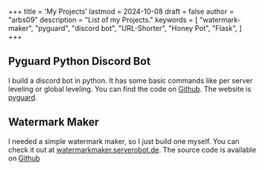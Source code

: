 +++
title = 'My Projects'
lastmod = 2024-10-08
draft = false
author = "arbs09"
description = "List of my Projects."
keywords = [
    "watermark-maker",
    "pyguard",
    "discord bot",
    "URL-Shorter",
    "Honey Pot",
    "Flask",
]
+++

## Pyguard Python Discord Bot

I build a discord bot in python. It has some basic commands like per server leveling or global leveling. You can find the code on [Github](https://github.com/arbs09/pyguard). The website is [pyguard](https://pyguard.arbs09.dev/).

## Watermark Maker

I needed a simple watermark maker, so I just build one myself. You can check it out at [watermarkmaker.serverobot.de](https://watermarkmaker.serverobot.de/). The source code is available on [Github](https://github.com/arbs09/watermarkmaker)
